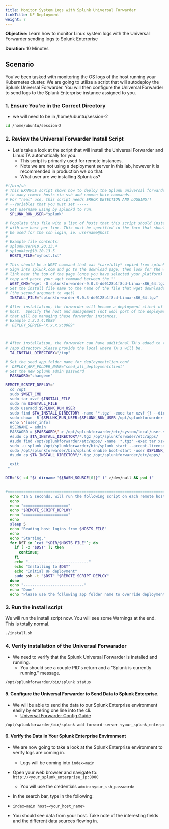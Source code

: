 ```yaml
---
title: Monitor System Logs with Splunk Universal Forwarder
linkTitle: UF Deployment
weight: 7
---
```


**Objective:** Learn how to monitor Linux system logs with the Universal Forwarder sending logs to Splunk Enterprise

**Duration**: 10 Minutes

## Scenario

You've been tasked with monitoring the OS logs of the host running your Kubernetes cluster. We are going to utilize a script that will autodeploy the Splunk Universal Forwarder. You will then configure the Universal Forwarder to send logs to the Splunk Enterprise instance assigned to you.

### 1. Ensure You're in the Correct Directory

- we will need to be in /home/ubuntu/session-2

``` bash
cd /home/ubuntu/session-2
```

### 2. Review the Universal Forwarder Install Script

- Let's take a look at the script that will install the Universal Forwarder and Linux TA automatically for you. 
  - This script is primarily used for remote instances.
  - Note we are not using a deployment server in this lab, however it is recommended in production we do that.
  - What user are we installing Splunk as?

``` bash
#!/bin/sh  
# This EXAMPLE script shows how to deploy the Splunk universal forwarder
# to many remote hosts via ssh and common Unix commands.
# For "real" use, this script needs ERROR DETECTION AND LOGGING!!
# --Variables that you must set -----
# Set username using by splunkd to run.
  SPLUNK_RUN_USER="splunk"

# Populate this file with a list of hosts that this script should install to,
# with one host per line. This must be specified in the form that should
# be used for the ssh login, ie. username@host
#
# Example file contents:
# splunkuser@10.20.13.4
# splunkker@10.20.13.5
  HOSTS_FILE="myhost.txt"

# This should be a WGET command that was *carefully* copied from splunk.com!!
# Sign into splunk.com and go to the download page, then look for the wget
# link near the top of the page (once you have selected your platform)
# copy and paste your wget command between the ""
  WGET_CMD="wget -O splunkforwarder-9.0.3-dd0128b1f8cd-Linux-x86_64.tgz 'https://download.splunk.com/products/universalforwarder/releases/9.0.3/linux/splunkforwarder-9.0.3-dd0128b1f8cd-Linux-x86_64.tgz'"
# Set the install file name to the name of the file that wget downloads
# (the second argument to wget)
  INSTALL_FILE="splunkforwarder-9.0.3-dd0128b1f8cd-Linux-x86_64.tgz"

# After installation, the forwarder will become a deployment client of this
# host.  Specify the host and management (not web) port of the deployment server
# that will be managing these forwarder instances.
# Example 1.2.3.4:8089
#  DEPLOY_SERVER="x.x.x.x:8089"



# After installation, the forwarder can have additional TA's added to the 
# /app directory please provide the local where TA's will be. 
  TA_INSTALL_DIRECTORY="/tmp"

# Set the seed app folder name for deploymentclien.conf
#  DEPLOY_APP_FOLDER_NAME="seed_all_deploymentclient"
# Set the new Splunk admin password
  PASSWORD="changeme"

REMOTE_SCRIPT_DEPLOY="
  cd /opt
  sudo $WGET_CMD
  sudo tar xvzf $INSTALL_FILE
  sudo rm $INSTALL_FILE
  sudo useradd $SPLUNK_RUN_USER
  sudo find $TA_INSTALL_DIRECTORY -name '*.tgz' -exec tar xzvf {} --directory /opt/splunkforwarder/etc/apps \;
  sudo chown -R $SPLUNK_RUN_USER:$SPLUNK_RUN_USER /opt/splunkforwarder
  echo \"[user_info] 
  USERNAME = admin
  PASSWORD = $PASSWORD\" > /opt/splunkforwarder/etc/system/local/user-seed.conf   
  #sudo cp $TA_INSTALL_DIRECTORY/*.tgz /opt/splunkforwader/etc/apps/
  #sudo find /opt/splunkforwarder/etc/apps/ -name '*.tgz' -exec tar xzvf {} \;
  sudo -u splunk /opt/splunkforwarder/bin/splunk start --accept-license --answer-yes --auto-ports --no-prompt
  sudo /opt/splunkforwarder/bin/splunk enable boot-start -user $SPLUNK_RUN_USER
  #sudo cp $TA_INSTALL_DIRECTORY/*.tgz /opt/splunkforwarder/etc/apps/

  exit
 "

DIR="$( cd "$( dirname "${BASH_SOURCE[0]}" )" >/dev/null && pwd )"


#===============================================================================================
  echo "In 5 seconds, will run the following script on each remote host:"
  echo
  echo "===================="
  echo "$REMOTE_SCRIPT_DEPLOY"
  echo "===================="
  echo 
  sleep 5
  echo "Reading host logins from $HOSTS_FILE"
  echo
  echo "Starting."
  for DST in `cat "$DIR/$HOSTS_FILE"`; do
    if [ -z "$DST" ]; then
      continue;
    fi
    echo "---------------------------"
    echo "Installing to $DST"
    echo "Initial UF deployment"
    sudo ssh -t "$DST" "$REMOTE_SCRIPT_DEPLOY"
  done  
  echo "---------------------------"
  echo "Done"
  echo "Please use the following app folder name to override deploymentclient.conf options: $DEPLOY_APP_FOLDER_NAME"
  ```
  
### 3. Run the install script

We will run the install script now. You will see some Warnings at the end. This is totally normal. 

``` bash
./install.sh
```

### 4. Verify installation of the Universal Forwarader

- We need to verify that the Splunk Universal Forwarder is installed and running.
  - You should see a couple PID's return and a "Splunk is currently running." message. 

``` bash
/opt/splunkforwarder/bin/splunk status
```

#### 5. Configure the Universal Forwarder to Send Data to Splunk Enterprise.

- We will be able to send the data to our Splunk Enterprise environment easily by entering one line into the cli.
  -  [Universal Forwarder Config Guide](https://docs.splunk.com/Documentation/Forwarder/9.0.3/Forwarder/Configuretheuniversalforwarder)

``` bash
/opt/splunkforwarder/bin/splunk add forward-server <your_splunk_enterprise_ip>:9997
```



#### 6. Verify the Data in Your Splunk Enterprise Environment

- We are now going to take a look at the Splunk Enterprise environment to verify logs are coming in.
  - Logs will be coming into ```index=main```

- Open your web browser and navigate to: ```http://<your_splunk_enterprise_ip:8000```
  - You will use the credentials ```admin:<your_ssh_password>```

- In the search bar, type in the following:
- ```index=main host=<your_host_name>```

- You should see data from your host. Take note of the interesting fields and the different data sources flowing in.
